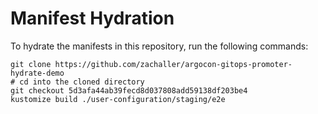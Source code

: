 # Manifest Hydration

To hydrate the manifests in this repository, run the following commands:

```shell
git clone https://github.com/zachaller/argocon-gitops-promoter-hydrate-demo
# cd into the cloned directory
git checkout 5d3afa44ab39fecd8d037808add59138df203be4
kustomize build ./user-configuration/staging/e2e
```
